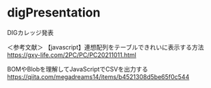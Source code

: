 # digPresentation
DIGカレッジ発表

＜参考文献＞
【javascript】連想配列をテーブルできれいに表示する方法
https://gxy-life.com/2PC/PC/PC20211011.html

BOMやBlobを理解してJavaScriptでCSVを出力する
https://qiita.com/megadreams14/items/b4521308d5be65f0c544
